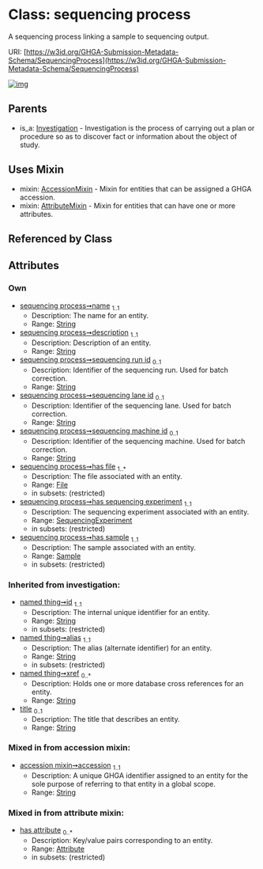 
# Class: sequencing process


A sequencing process linking a sample to sequencing output.

URI: [https://w3id.org/GHGA-Submission-Metadata-Schema/SequencingProcess](https://w3id.org/GHGA-Submission-Metadata-Schema/SequencingProcess)


[![img](https://yuml.me/diagram/nofunky;dir:TB/class/[Sample]<has%20sample%201..1-%20[SequencingProcess&#124;name:string;description:string;sequencing_run_id:string%20%3F;sequencing_lane_id:string%20%3F;sequencing_machine_id:string%20%3F;accession:string;title(i):string%20%3F;id(i):string;alias(i):string;xref(i):string%20*],[SequencingExperiment]<has%20sequencing%20experiment%201..1-%20[SequencingProcess],[File]<has%20file%201..*-%20[SequencingProcess],[SequencingProcess]uses%20-.->[AccessionMixin],[SequencingProcess]uses%20-.->[AttributeMixin],[Investigation]^-[SequencingProcess],[SequencingExperiment],[Sample],[Investigation],[File],[AttributeMixin],[Attribute],[AccessionMixin])](https://yuml.me/diagram/nofunky;dir:TB/class/[Sample]<has%20sample%201..1-%20[SequencingProcess&#124;name:string;description:string;sequencing_run_id:string%20%3F;sequencing_lane_id:string%20%3F;sequencing_machine_id:string%20%3F;accession:string;title(i):string%20%3F;id(i):string;alias(i):string;xref(i):string%20*],[SequencingExperiment]<has%20sequencing%20experiment%201..1-%20[SequencingProcess],[File]<has%20file%201..*-%20[SequencingProcess],[SequencingProcess]uses%20-.->[AccessionMixin],[SequencingProcess]uses%20-.->[AttributeMixin],[Investigation]^-[SequencingProcess],[SequencingExperiment],[Sample],[Investigation],[File],[AttributeMixin],[Attribute],[AccessionMixin])

## Parents

 *  is_a: [Investigation](Investigation.md) - Investigation is the process of carrying out a plan or procedure so as to discover fact or information about the object of study.

## Uses Mixin

 *  mixin: [AccessionMixin](AccessionMixin.md) - Mixin for entities that can be assigned a GHGA accession.
 *  mixin: [AttributeMixin](AttributeMixin.md) - Mixin for entities that can have one or more attributes.

## Referenced by Class


## Attributes


### Own

 * [sequencing process➞name](sequencing_process_name.md)  <sub>1..1</sub>
     * Description: The name for an entity.
     * Range: [String](types/String.md)
 * [sequencing process➞description](sequencing_process_description.md)  <sub>1..1</sub>
     * Description: Description of an entity.
     * Range: [String](types/String.md)
 * [sequencing process➞sequencing run id](sequencing_process_sequencing_run_id.md)  <sub>0..1</sub>
     * Description: Identifier of the sequencing run. Used for batch correction.
     * Range: [String](types/String.md)
 * [sequencing process➞sequencing lane id](sequencing_process_sequencing_lane_id.md)  <sub>0..1</sub>
     * Description: Identifier of the sequencing lane. Used for batch correction.
     * Range: [String](types/String.md)
 * [sequencing process➞sequencing machine id](sequencing_process_sequencing_machine_id.md)  <sub>0..1</sub>
     * Description: Identifier of the sequencing machine. Used for batch correction.
     * Range: [String](types/String.md)
 * [sequencing process➞has file](sequencing_process_has_file.md)  <sub>1..\*</sub>
     * Description: The file associated with an entity.
     * Range: [File](File.md)
     * in subsets: (restricted)
 * [sequencing process➞has sequencing experiment](sequencing_process_has_sequencing_experiment.md)  <sub>1..1</sub>
     * Description: The sequencing experiment associated with an entity.
     * Range: [SequencingExperiment](SequencingExperiment.md)
     * in subsets: (restricted)
 * [sequencing process➞has sample](sequencing_process_has_sample.md)  <sub>1..1</sub>
     * Description: The sample associated with an entity.
     * Range: [Sample](Sample.md)
     * in subsets: (restricted)

### Inherited from investigation:

 * [named thing➞id](named_thing_id.md)  <sub>1..1</sub>
     * Description: The internal unique identifier for an entity.
     * Range: [String](types/String.md)
     * in subsets: (restricted)
 * [named thing➞alias](named_thing_alias.md)  <sub>1..1</sub>
     * Description: The alias (alternate identifier) for an entity.
     * Range: [String](types/String.md)
     * in subsets: (restricted)
 * [named thing➞xref](named_thing_xref.md)  <sub>0..\*</sub>
     * Description: Holds one or more database cross references for an entity.
     * Range: [String](types/String.md)
 * [title](title.md)  <sub>0..1</sub>
     * Description: The title that describes an entity.
     * Range: [String](types/String.md)

### Mixed in from accession mixin:

 * [accession mixin➞accession](accession_mixin_accession.md)  <sub>1..1</sub>
     * Description: A unique GHGA identifier assigned to an entity for the sole purpose of referring to that entity in a global scope.
     * Range: [String](types/String.md)

### Mixed in from attribute mixin:

 * [has attribute](has_attribute.md)  <sub>0..\*</sub>
     * Description: Key/value pairs corresponding to an entity.
     * Range: [Attribute](Attribute.md)
     * in subsets: (restricted)
